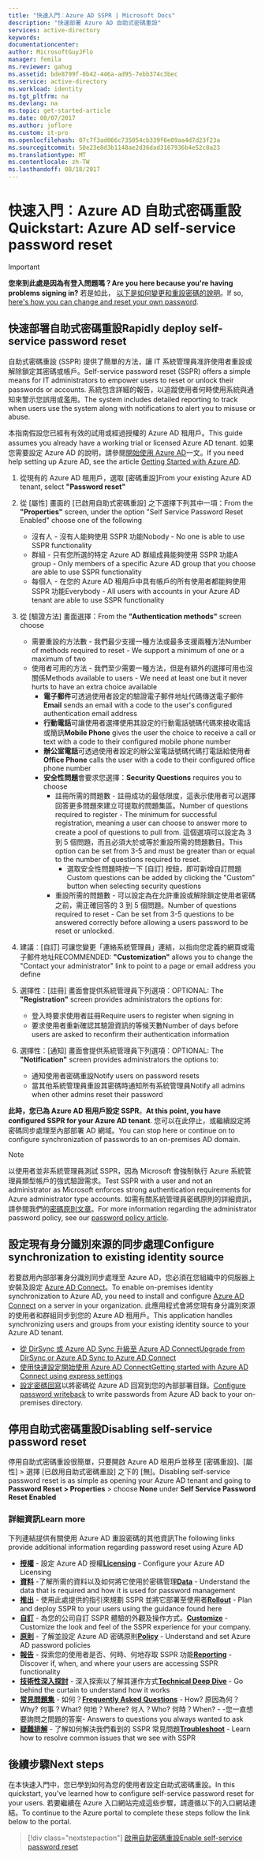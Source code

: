 ```yaml
---
title: "快速入門︰Azure AD SSPR | Microsoft Docs"
description: "快速部署 Azure AD 自助式密碼重設"
services: active-directory
keywords: 
documentationcenter: 
author: MicrosoftGuyJFlo
manager: femila
ms.reviewer: gahug
ms.assetid: bde8799f-0b42-446a-ad95-7ebb374c3bec
ms.service: active-directory
ms.workload: identity
ms.tgt_pltfrm: na
ms.devlang: na
ms.topic: get-started-article
ms.date: 08/07/2017
ms.author: joflore
ms.custom: it-pro
ms.openlocfilehash: 07c7f3ad066c735054cb339f6e09aa4d7d23f23a
ms.sourcegitcommit: 50e23e8d3b1148ae2d36dad3167936b4e52c8a23
ms.translationtype: MT
ms.contentlocale: zh-TW
ms.lasthandoff: 08/18/2017
---
```

# <a name="quickstart-azure-ad-self-service-password-reset"></a><span data-ttu-id="55a44-103">快速入門︰Azure AD 自助式密碼重設</span><span class="sxs-lookup"><span data-stu-id="55a44-103">Quickstart: Azure AD self-service password reset</span></span>

> [!IMPORTANT]
> <span data-ttu-id="55a44-104">**您來到此處是因為有登入問題嗎？**</span><span class="sxs-lookup"><span data-stu-id="55a44-104">**Are you here because you're having problems signing in?**</span></span> <span data-ttu-id="55a44-105">若是如此， [以下是如何變更和重設密碼的說明](active-directory-passwords-update-your-own-password.md)。</span><span class="sxs-lookup"><span data-stu-id="55a44-105">If so, [here's how you can change and reset your own password](active-directory-passwords-update-your-own-password.md).</span></span>

## <a name="rapidly-deploy-self-service-password-reset"></a><span data-ttu-id="55a44-106">快速部署自助式密碼重設</span><span class="sxs-lookup"><span data-stu-id="55a44-106">Rapidly deploy self-service password reset</span></span>

<span data-ttu-id="55a44-107">自助式密碼重設 (SSPR) 提供了簡單的方法，讓 IT 系統管理員准許使用者重設或解除鎖定其密碼或帳戶。</span><span class="sxs-lookup"><span data-stu-id="55a44-107">Self-service password reset (SSPR) offers a simple means for IT administrators to empower users to reset or unlock their passwords or accounts.</span></span> <span data-ttu-id="55a44-108">系統包含詳細的報告，以追蹤使用者何時使用系統與通知來警示您誤用或濫用。</span><span class="sxs-lookup"><span data-stu-id="55a44-108">The system includes detailed reporting to track when users use the system along with notifications to alert you to misuse or abuse.</span></span>

<span data-ttu-id="55a44-109">本指南假設您已經有有效的試用或經過授權的 Azure AD 租用戶。</span><span class="sxs-lookup"><span data-stu-id="55a44-109">This guide assumes you already have a working trial or licensed Azure AD tenant.</span></span> <span data-ttu-id="55a44-110">如果您需要設定 Azure AD 的說明，請參閱[開始使用 Azure AD](https://azure.microsoft.com/trial/get-started-active-directory/)一文。</span><span class="sxs-lookup"><span data-stu-id="55a44-110">If you need help setting up Azure AD, see the article [Getting Started with Azure AD](https://azure.microsoft.com/trial/get-started-active-directory/).</span></span>

1. <span data-ttu-id="55a44-111">從現有的 Azure AD 租用戶，選取 [密碼重設]</span><span class="sxs-lookup"><span data-stu-id="55a44-111">From your existing Azure AD tenant, select **"Password reset"**</span></span>

2. <span data-ttu-id="55a44-112">從 [屬性] 畫面的 [已啟用自助式密碼重設] 之下選擇下列其中一項：</span><span class="sxs-lookup"><span data-stu-id="55a44-112">From the **"Properties"** screen, under the option "Self Service Password Reset Enabled" choose one of the following</span></span>
    * <span data-ttu-id="55a44-113">沒有人 - 沒有人能夠使用 SSPR 功能</span><span class="sxs-lookup"><span data-stu-id="55a44-113">Nobody - No one is able to use SSPR functionality</span></span>
    * <span data-ttu-id="55a44-114">群組 - 只有您所選的特定 Azure AD 群組成員能夠使用 SSPR 功能</span><span class="sxs-lookup"><span data-stu-id="55a44-114">A group - Only members of a specific Azure AD group that you choose are able to use SSPR functionality</span></span>
    * <span data-ttu-id="55a44-115">每個人 - 在您的 Azure AD 租用戶中具有帳戶的所有使用者都能夠使用 SSPR 功能</span><span class="sxs-lookup"><span data-stu-id="55a44-115">Everybody - All users with accounts in your Azure AD tenant are able to use SSPR functionality</span></span>

3. <span data-ttu-id="55a44-116">從 [驗證方法] 畫面選擇：</span><span class="sxs-lookup"><span data-stu-id="55a44-116">From the **"Authentication methods"** screen choose</span></span>
    * <span data-ttu-id="55a44-117">需要重設的方法數 - 我們最少支援一種方法或最多支援兩種方法</span><span class="sxs-lookup"><span data-stu-id="55a44-117">Number of methods required to reset - We support a minimum of one or a maximum of two</span></span>
    * <span data-ttu-id="55a44-118">使用者可用的方法 - 我們至少需要一種方法，但是有額外的選擇可用也沒關係</span><span class="sxs-lookup"><span data-stu-id="55a44-118">Methods available to users - We need at least one but it never hurts to have an extra choice available</span></span>
        * <span data-ttu-id="55a44-119">**電子郵件**可透過使用者設定的驗證電子郵件地址代碼傳送電子郵件</span><span class="sxs-lookup"><span data-stu-id="55a44-119">**Email** sends an email with a code to the user's configured authentication email address</span></span>
        * <span data-ttu-id="55a44-120">**行動電話**可讓使用者選擇使用其設定的行動電話號碼代碼來接收電話或簡訊</span><span class="sxs-lookup"><span data-stu-id="55a44-120">**Mobile Phone** gives the user the choice to receive a call or text with a code to their configured mobile phone number</span></span>
        * <span data-ttu-id="55a44-121">**辦公室電話**可透過使用者設定的辦公室電話號碼代碼打電話給使用者</span><span class="sxs-lookup"><span data-stu-id="55a44-121">**Office Phone** calls the user with a code to their configured office phone number</span></span>
        * <span data-ttu-id="55a44-122">**安全性問題**會要求您選擇：</span><span class="sxs-lookup"><span data-stu-id="55a44-122">**Security Questions** requires you to choose</span></span>
            * <span data-ttu-id="55a44-123">註冊所需的問題數 - 註冊成功的最低限度，這表示使用者可以選擇回答更多問題來建立可提取的問題集區。</span><span class="sxs-lookup"><span data-stu-id="55a44-123">Number of questions required to register - The minimum for successful registration, meaning a user can choose to answer more to create a pool of questions to pull from.</span></span> <span data-ttu-id="55a44-124">這個選項可以設定為 3 到 5 個問題，而且必須大於或等於重設所需的問題數目。</span><span class="sxs-lookup"><span data-stu-id="55a44-124">This option can be set from 3-5 and must be greater than or equal to the number of questions required to reset.</span></span>
                * <span data-ttu-id="55a44-125">選取安全性問題時按一下 [自訂] 按鈕，即可新增自訂問題</span><span class="sxs-lookup"><span data-stu-id="55a44-125">Custom questions can be added by clicking the "Custom" button when selecting security questions</span></span>
            * <span data-ttu-id="55a44-126">重設所需的問題數 - 可以設定為在允許重設或解除鎖定使用者密碼之前，需正確回答的 3 到 5 個問題。</span><span class="sxs-lookup"><span data-stu-id="55a44-126">Number of questions required to reset - Can be set from 3-5 questions to be answered correctly before allowing a users password to be reset or unlocked.</span></span>

4. <span data-ttu-id="55a44-127">建議︰[自訂] 可讓您變更「連絡系統管理員」連結，以指向您定義的網頁或電子郵件地址</span><span class="sxs-lookup"><span data-stu-id="55a44-127">RECOMMENDED: **"Customization"** allows you to change the "Contact your administrator" link to point to a page or email address you define</span></span>

5. <span data-ttu-id="55a44-128">選擇性︰[註冊] 畫面會提供系統管理員下列選項︰</span><span class="sxs-lookup"><span data-stu-id="55a44-128">OPTIONAL: The **"Registration"** screen provides administrators the options for:</span></span>
    * <span data-ttu-id="55a44-129">登入時要求使用者註冊</span><span class="sxs-lookup"><span data-stu-id="55a44-129">Require users to register when signing in</span></span>
    * <span data-ttu-id="55a44-130">要求使用者重新確認其驗證資訊的等候天數</span><span class="sxs-lookup"><span data-stu-id="55a44-130">Number of days before users are asked to reconfirm their authentication information</span></span>

6. <span data-ttu-id="55a44-131">選擇性︰[通知] 畫面會提供系統管理員下列選項︰</span><span class="sxs-lookup"><span data-stu-id="55a44-131">OPTIONAL: The **"Notification"** screen provides administrators the options to:</span></span>
    * <span data-ttu-id="55a44-132">通知使用者密碼重設</span><span class="sxs-lookup"><span data-stu-id="55a44-132">Notify users on password resets</span></span>
    * <span data-ttu-id="55a44-133">當其他系統管理員重設其密碼時通知所有系統管理員</span><span class="sxs-lookup"><span data-stu-id="55a44-133">Notify all admins when other admins reset their password</span></span>

<span data-ttu-id="55a44-134">**此時，您已為 Azure AD 租用戶設定 SSPR**。</span><span class="sxs-lookup"><span data-stu-id="55a44-134">**At this point, you have configured SSPR for your Azure AD tenant**.</span></span> <span data-ttu-id="55a44-135">您可以在此停止，或繼續設定將密碼同步處理至內部部署 AD 網域。</span><span class="sxs-lookup"><span data-stu-id="55a44-135">You can stop here or continue on to configure synchronization of passwords to an on-premises AD domain.</span></span>

> [!NOTE]
> <span data-ttu-id="55a44-136">以使用者並非系統管理員測試 SSPR，因為 Microsoft 會強制執行 Azure 系統管理員類型帳戶的強式驗證需求。</span><span class="sxs-lookup"><span data-stu-id="55a44-136">Test SSPR with a user and not an administrator as Microsoft enforces strong authentication requirements for Azure administrator type accounts.</span></span> <span data-ttu-id="55a44-137">如需有關系統管理員密碼原則的詳細資訊，請參閱我們的[密碼原則文章](active-directory-passwords-policy.md#administrator-password-policy-differences)。</span><span class="sxs-lookup"><span data-stu-id="55a44-137">For more information regarding the administrator password policy, see our [password policy article](active-directory-passwords-policy.md#administrator-password-policy-differences).</span></span>

## <a name="configure-synchronization-to-existing-identity-source"></a><span data-ttu-id="55a44-138">設定現有身分識別來源的同步處理</span><span class="sxs-lookup"><span data-stu-id="55a44-138">Configure synchronization to existing identity source</span></span>

<span data-ttu-id="55a44-139">若要啟用內部部署身分識別同步處理至 Azure AD，您必須在您組織中的伺服器上安裝及設定 [Azure AD Connect](./connect/active-directory-aadconnect.md)。</span><span class="sxs-lookup"><span data-stu-id="55a44-139">To enable on-premises identity synchronization to Azure AD, you need to install and configure [Azure AD Connect](./connect/active-directory-aadconnect.md) on a server in your organization.</span></span> <span data-ttu-id="55a44-140">此應用程式會將您現有身分識別來源的使用者和群組同步到您的 Azure AD 租用戶。</span><span class="sxs-lookup"><span data-stu-id="55a44-140">This application handles synchronizing users and groups from your existing identity source to your Azure AD tenant.</span></span>

* [<span data-ttu-id="55a44-141">從 DirSync 或 Azure AD Sync 升級至 Azure AD Connect</span><span class="sxs-lookup"><span data-stu-id="55a44-141">Upgrade from DirSync or Azure AD Sync to Azure AD Connect</span></span>](./connect/active-directory-aadconnect-dirsync-deprecated.md)
* [<span data-ttu-id="55a44-142">使用快速設定開始使用 Azure AD Connect</span><span class="sxs-lookup"><span data-stu-id="55a44-142">Getting started with Azure AD Connect using express settings</span></span>](./connect/active-directory-aadconnect-get-started-express.md)
* <span data-ttu-id="55a44-143">[設定密碼回寫](active-directory-passwords-writeback.md#configuring-password-writeback)以將密碼從 Azure AD 回寫到您的內部部署目錄。</span><span class="sxs-lookup"><span data-stu-id="55a44-143">[Configure password writeback](active-directory-passwords-writeback.md#configuring-password-writeback) to write passwords from Azure AD back to your on-premises directory.</span></span>

## <a name="disabling-self-service-password-reset"></a><span data-ttu-id="55a44-144">停用自助式密碼重設</span><span class="sxs-lookup"><span data-stu-id="55a44-144">Disabling self-service password reset</span></span>

<span data-ttu-id="55a44-145">停用自助式密碼重設很簡單，只要開啟 Azure AD 租用戶並移至 [密碼重設]、[屬性] > 選擇 [已啟用自助式密碼重設] 之下的 [無]。</span><span class="sxs-lookup"><span data-stu-id="55a44-145">Disabling self-service password reset is as simple as opening your Azure AD tenant and going to **Password Reset > Properties** > choose **None** under **Self Service Password Reset Enabled**</span></span>

### <a name="learn-more"></a><span data-ttu-id="55a44-146">詳細資訊</span><span class="sxs-lookup"><span data-stu-id="55a44-146">Learn more</span></span>
<span data-ttu-id="55a44-147">下列連結提供有關使用 Azure AD 重設密碼的其他資訊</span><span class="sxs-lookup"><span data-stu-id="55a44-147">The following links provide additional information regarding password reset using Azure AD</span></span>

* <span data-ttu-id="55a44-148">[**授權**](active-directory-passwords-licensing.md) - 設定 Azure AD 授權</span><span class="sxs-lookup"><span data-stu-id="55a44-148">[**Licensing**](active-directory-passwords-licensing.md) - Configure your Azure AD Licensing</span></span>
* <span data-ttu-id="55a44-149">[**資料**](active-directory-passwords-data.md) -了解所需的資料以及如何將它使用於密碼管理</span><span class="sxs-lookup"><span data-stu-id="55a44-149">[**Data**](active-directory-passwords-data.md) - Understand the data that is required and how it is used for password management</span></span>
* <span data-ttu-id="55a44-150">[**推出**](active-directory-passwords-best-practices.md) - 使用此處提供的指引來規劃 SSPR 並將它部署至使用者</span><span class="sxs-lookup"><span data-stu-id="55a44-150">[**Rollout**](active-directory-passwords-best-practices.md) - Plan and deploy SSPR to your users using the guidance found here</span></span>
* <span data-ttu-id="55a44-151">[**自訂**](active-directory-passwords-customize.md) - 為您的公司自訂 SSPR 體驗的外觀及操作方式。</span><span class="sxs-lookup"><span data-stu-id="55a44-151">[**Customize**](active-directory-passwords-customize.md) - Customize the look and feel of the SSPR experience for your company.</span></span>
* <span data-ttu-id="55a44-152">[**原則**](active-directory-passwords-policy.md) - 了解並設定 Azure AD 密碼原則</span><span class="sxs-lookup"><span data-stu-id="55a44-152">[**Policy**](active-directory-passwords-policy.md) - Understand and set Azure AD password policies</span></span>
* <span data-ttu-id="55a44-153">[**報告**](active-directory-passwords-reporting.md) - 探索您的使用者是否、何時、何地存取 SSPR 功能</span><span class="sxs-lookup"><span data-stu-id="55a44-153">[**Reporting**](active-directory-passwords-reporting.md) - Discover if, when, and where your users are accessing SSPR functionality</span></span>
* <span data-ttu-id="55a44-154">[**技術性深入探討**](active-directory-passwords-how-it-works.md) - 深入探索以了解其運作方式</span><span class="sxs-lookup"><span data-stu-id="55a44-154">[**Technical Deep Dive**](active-directory-passwords-how-it-works.md) - Go behind the curtain to understand how it works</span></span>
* <span data-ttu-id="55a44-155">[**常見問題集**](active-directory-passwords-faq.md) - 如何？</span><span class="sxs-lookup"><span data-stu-id="55a44-155">[**Frequently Asked Questions**](active-directory-passwords-faq.md) - How?</span></span> <span data-ttu-id="55a44-156">原因為何？</span><span class="sxs-lookup"><span data-stu-id="55a44-156">Why?</span></span> <span data-ttu-id="55a44-157">何事？</span><span class="sxs-lookup"><span data-stu-id="55a44-157">What?</span></span> <span data-ttu-id="55a44-158">何地？</span><span class="sxs-lookup"><span data-stu-id="55a44-158">Where?</span></span> <span data-ttu-id="55a44-159">何人？</span><span class="sxs-lookup"><span data-stu-id="55a44-159">Who?</span></span> <span data-ttu-id="55a44-160">何時？</span><span class="sxs-lookup"><span data-stu-id="55a44-160">When?</span></span> <span data-ttu-id="55a44-161">- -您一直想要詢問之問題的答案</span><span class="sxs-lookup"><span data-stu-id="55a44-161">- Answers to questions you always wanted to ask</span></span>
* <span data-ttu-id="55a44-162">[**疑難排解**](active-directory-passwords-troubleshoot.md) - 了解如何解決我們看到的 SSPR 常見問題</span><span class="sxs-lookup"><span data-stu-id="55a44-162">[**Troubleshoot**](active-directory-passwords-troubleshoot.md) - Learn how to resolve common issues that we see with SSPR</span></span>

## <a name="next-steps"></a><span data-ttu-id="55a44-163">後續步驟</span><span class="sxs-lookup"><span data-stu-id="55a44-163">Next steps</span></span>

<span data-ttu-id="55a44-164">在本快速入門中，您已學到如何為您的使用者設定自助式密碼重設。</span><span class="sxs-lookup"><span data-stu-id="55a44-164">In this quickstart, you’ve learned how to configure self-service password reset for your users.</span></span> <span data-ttu-id="55a44-165">若要繼續在 Azure 入口網站完成這些步驟，請遵循以下的入口網站連結。</span><span class="sxs-lookup"><span data-stu-id="55a44-165">To continue to the Azure portal to complete these steps follow the link below to the portal.</span></span>

> [!div class="nextstepaction"]
> [<span data-ttu-id="55a44-166">啟用自助密碼重設</span><span class="sxs-lookup"><span data-stu-id="55a44-166">Enable self-service password reset</span></span>](https://aad.portal.azure.com/#blade/Microsoft_AAD_IAM/ActiveDirectoryMenuBlade/PasswordReset)

